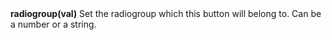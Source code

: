 <a name="radiogroup"><h3 style="padding-top: 40px; margin-top: 40px;"></h3></a>
**radiogroup(val)**
Set the radiogroup which this button will belong to. Can be a number or a string. 
